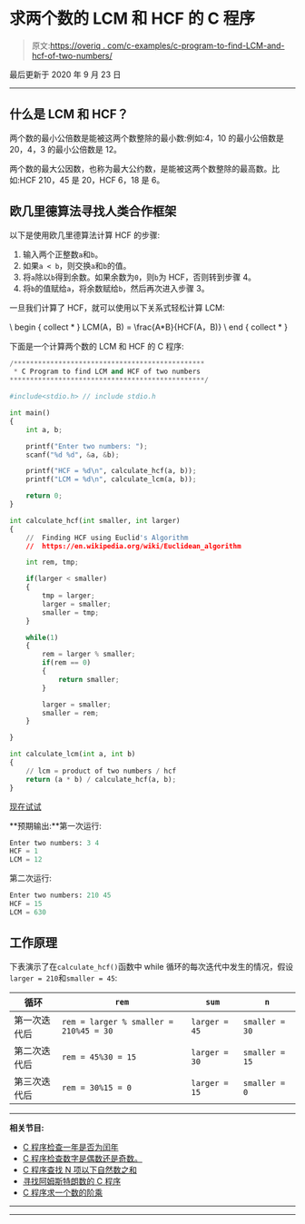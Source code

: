 # 求两个数的 LCM 和 HCF 的 C 程序

> 原文:[https://overiq . com/c-examples/c-program-to-find-LCM-and-hcf-of-two-numbers/](https://overiq.com/c-examples/c-program-to-find-lcm-and-hcf-of-two-numbers/)

最后更新于 2020 年 9 月 23 日

* * *

## 什么是 LCM 和 HCF？

两个数的最小公倍数是能被这两个数整除的最小数:例如:4，10 的最小公倍数是 20，4，3 的最小公倍数是 12。

两个数的最大公因数，也称为最大公约数，是能被这两个数整除的最高数。比如:HCF 210，45 是 20，HCF 6，18 是 6。

## 欧几里德算法寻找人类合作框架

以下是使用欧几里德算法计算 HCF 的步骤:

1.  输入两个正整数`a`和`b`。
2.  如果`a < b`，则交换`a`和`b`的值。
3.  将`a`除以`b`得到余数。如果余数为`0`，则`b`为 HCF，否则转到步骤 4。
4.  将`b`的值赋给`a`，将余数赋给`b`，然后再次进入步骤 3。

一旦我们计算了 HCF，就可以使用以下关系式轻松计算 LCM:

\ begin { collect * }
LCM(A，B) = \frac{A*B}{HCF(A，B)}
\ end { collect * }

下面是一个计算两个数的 LCM 和 HCF 的 C 程序:

```py
/***********************************************
 * C Program to find LCM and HCF of two numbers
************************************************/

#include<stdio.h> // include stdio.h

int main() 
{
    int a, b;

    printf("Enter two numbers: ");
    scanf("%d %d", &a, &b);

    printf("HCF = %d\n", calculate_hcf(a, b));
    printf("LCM = %d\n", calculate_lcm(a, b));

    return 0;
}

int calculate_hcf(int smaller, int larger)
{
    //  Finding HCF using Euclid's Algorithm
    //  https://en.wikipedia.org/wiki/Euclidean_algorithm

    int rem, tmp;

    if(larger < smaller)
    {
        tmp = larger;
        larger = smaller;
        smaller = tmp;
    }

    while(1)
    {
        rem = larger % smaller;
        if(rem == 0)
        {
            return smaller;
        }

        larger = smaller;
        smaller = rem;        
    }

}

int calculate_lcm(int a, int b)
{
    // lcm = product of two numbers / hcf
    return (a * b) / calculate_hcf(a, b);
}

```

[现在试试](https://overiq.com/c-online-compiler/M1B/)

**预期输出:**第一次运行:

```py
Enter two numbers: 3 4
HCF = 1
LCM = 12

```

第二次运行:

```py
Enter two numbers: 210 45
HCF = 15
LCM = 630

```

## **工作原理**

下表演示了在`calculate_hcf()`函数中 while 循环的每次迭代中发生的情况，假设`larger = 210`和`smaller = 45`:

| 循环 | `rem` | `sum` | `n` |
| --- | --- | --- | --- |
| 第一次迭代后 | `rem = larger % smaller = 210%45 = 30` | `larger = 45` | `smaller = 30` |
| 第二次迭代后 | `rem = 45%30 = 15` | `larger = 30` | `smaller = 15` |
| 第三次迭代后 | `rem = 30%15 = 0` | `larger = 15` | `smaller = 0` |

* * *

**相关节目:**

*   [C 程序检查一年是否为闰年](/c-examples/c-program-to-check-whether-a-year-is-a-leap-year/)
*   [C 程序检查数字是偶数还是奇数。](/c-examples/c-program-to-check-whether-the-number-is-even-or-odd/)
*   [C 程序查找 N 项以下自然数之和](/c-examples/c-program-to-find-the-sum-of-natural-numbers-upto-n-terms/)
*   [寻找阿姆斯特朗数的 C 程序](/c-examples/c-program-to-find-armstrong-numbers/)
*   [C 程序求一个数的阶乘](/c-examples/c-program-to-find-the-factorial-of-a-number/)

* * *

* * *